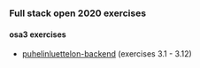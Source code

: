 ### Full stack open 2020 exercises

#### osa3 exercises

* [puhelinluettelon-backend](https://github.com/emakipa/fullstack2020-osa3) (exercises 3.1 - 3.12)
